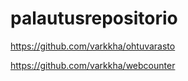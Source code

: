 # palautusrepositorio

https://github.com/varkkha/ohtuvarasto

https://github.com/varkkha/webcounter
